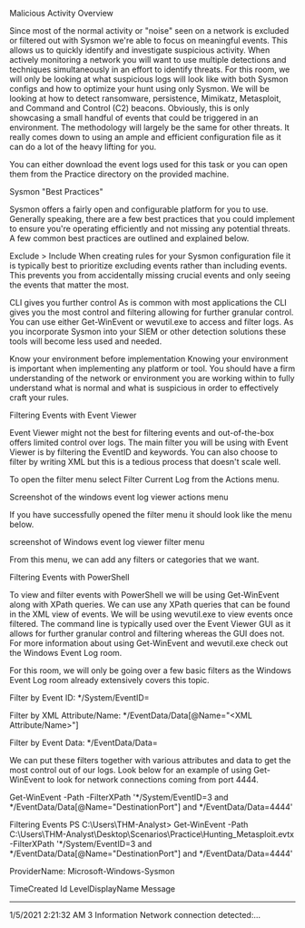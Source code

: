 ﻿Malicious Activity Overview

Since most of the normal activity or "noise" seen on a network is excluded or filtered out with Sysmon we're able to focus on meaningful events. This allows us to quickly identify and investigate suspicious activity. When actively monitoring a network you will want to use multiple detections and techniques simultaneously in an effort to identify threats. For this room, we will only be looking at what suspicious logs will look like with both Sysmon configs and how to optimize your hunt using only Sysmon. We will be looking at how to detect ransomware, persistence, Mimikatz, Metasploit, and Command and Control (C2) beacons. Obviously, this is only showcasing a small handful of events that could be triggered in an environment. The methodology will largely be the same for other threats. It really comes down to using an ample and efficient configuration file as it can do a lot of the heavy lifting for you.

You can either download the event logs used for this task or you can open them from the Practice directory on the provided machine.

Sysmon "Best Practices"

Sysmon offers a fairly open and configurable platform for you to use. Generally speaking, there are a few best practices that you could implement to ensure you're operating efficiently and not missing any potential threats. A few common best practices are outlined and explained below.

Exclude > Include
	When creating rules for your Sysmon configuration file it is typically best to prioritize excluding events rather than including events. This prevents you from accidentally missing crucial events and only seeing the events that matter the most.

CLI gives you further control
	As is common with most applications the CLI gives you the most control and filtering allowing for further granular control. You can use either Get-WinEvent or wevutil.exe to access and filter logs. As you incorporate Sysmon into your SIEM or other detection solutions these tools will become less used and needed. 

Know your environment before implementation
	Knowing your environment is important when implementing any platform or tool. You should have a firm understanding of the network or environment you are working within to fully understand what is normal and what is suspicious in order to effectively craft your rules.

Filtering Events with Event Viewer

Event Viewer might not the best for filtering events and out-of-the-box offers limited control over logs. The main filter you will be using with Event Viewer is by filtering the EventID and keywords. You can also choose to filter by writing XML but this is a tedious process that doesn't scale well.

To open the filter menu select Filter Current Log from the Actions menu. 

Screenshot of the windows event log viewer actions menu

If you have successfully opened the filter menu it should look like the menu below.

screenshot of Windows event log viewer filter menu

From this menu, we can add any filters or categories that we want.

Filtering Events with PowerShell

To view and filter events with PowerShell we will be using Get-WinEvent along with XPath queries. We can use any XPath queries that can be found in the XML view of events. We will be using wevutil.exe to view events once filtered. The command line is typically used over the Event Viewer GUI as it allows for further granular control and filtering whereas the GUI does not. For more information about using Get-WinEvent and wevutil.exe check out the Windows Event Log room.

For this room, we will only be going over a few basic filters as the Windows Event Log room already extensively covers this topic.

Filter by Event ID: */System/EventID=<ID>

Filter by XML Attribute/Name: */EventData/Data[@Name="<XML Attribute/Name>"]

Filter by Event Data: */EventData/Data=<Data>

We can put these filters together with various attributes and data to get the most control out of our logs. Look below for an example of using Get-WinEvent to look for network connections coming from port 4444.

Get-WinEvent -Path <Path to Log> -FilterXPath '*/System/EventID=3 and */EventData/Data[@Name="DestinationPort"] and */EventData/Data=4444'

Filtering Events
PS C:\Users\THM-Analyst> Get-WinEvent -Path C:\Users\THM-Analyst\Desktop\Scenarios\Practice\Hunting_Metasploit.evtx -FilterXPath '*/System/EventID=3 and */EventData/Data[@Name="DestinationPort"] and */EventData/Data=4444'


   ProviderName: Microsoft-Windows-Sysmon

TimeCreated                     Id LevelDisplayName Message
-----------                     -- ---------------- -------
1/5/2021 2:21:32 AM              3 Information      Network connection detected:...